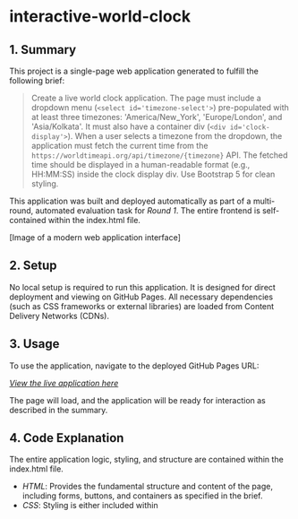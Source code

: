 # interactive-world-clock

## 1. Summary

This project is a single-page web application generated to fulfill the following brief:

> Create a live world clock application. The page must include a dropdown menu (`<select id='timezone-select'>`) pre-populated with at least three timezones: 'America/New_York', 'Europe/London', and 'Asia/Kolkata'. It must also have a container div (`<div id='clock-display'>`). When a user selects a timezone from the dropdown, the application must fetch the current time from the `https://worldtimeapi.org/api/timezone/{timezone}` API. The fetched time should be displayed in a human-readable format (e.g., HH:MM:SS) inside the clock display div. Use Bootstrap 5 for clean styling.

This application was built and deployed automatically as part of a multi-round, automated evaluation task for *Round 1*. The entire frontend is self-contained within the index.html file.

[Image of a modern web application interface]

## 2. Setup

No local setup is required to run this application. It is designed for direct deployment and viewing on GitHub Pages. All necessary dependencies (such as CSS frameworks or external libraries) are loaded from Content Delivery Networks (CDNs).

## 3. Usage

To use the application, navigate to the deployed GitHub Pages URL:

[*View the live application here*](https://22f3000510.github.io/interactive-world-clock/)

The page will load, and the application will be ready for interaction as described in the summary.

## 4. Code Explanation

The entire application logic, styling, and structure are contained within the index.html file.

-   *HTML*: Provides the fundamental structure and content of the page, including forms, buttons, and containers as specified in the brief.
-   *CSS*: Styling is either included within <style> tags or loaded from a CDN (e.g., Bootstrap) as required.
-   *JavaScript*: All dynamic functionality, including event handling (e.g., button clicks, user input) and API interactions (fetch calls), is handled by plain JavaScript embedded within <script> tags.

The code was generated by an LLM to specifically address the project requirements and pass a series of automated checks.

## 5. License

This project is licensed under the *MIT License*. The full license text is available in the [LICENSE](LICENSE) file in this repository.
